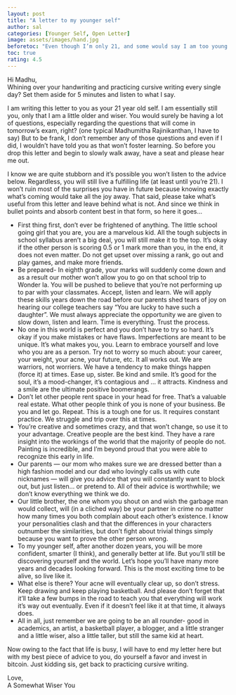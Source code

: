 ```yaml
---
layout: post
title: "A letter to my younger self"
author: sal
categories: [Younger Self, Open Letter]
image: assets/images/hand.jpg
beforetoc: "Even though I’m only 21, and some would say I am too young to be writing a letter to my younger self, I think it’s always good to look back and remember the previous events. That is how we grow, after all, isn’t it? So here it is: what I would say to a much younger me."
toc: true
rating: 4.5
---
```


Hi Madhu, <br/>
Whining over your handwriting and practicing cursive writing every single day? Set them aside for 5 minutes and listen to what I say.

<p>I am writing this letter to you as your 21 year old self. I am essentially still you, only that I am a little older and wiser. You would surely be having a lot of questions, especially regarding the questions that will come in tomorrow’s exam, right? (one typical Madhumitha Rajinikanthan, I have to say) But to be frank, I don’t remember any of those questions and even if I did, I wouldn’t have told you as that won’t foster learning. So before you drop this letter and begin to slowly walk away, have a seat and please hear me out.</p>

<p>I know we are quite stubborn and it’s possible you won’t listen to the advice below. Regardless, you will still live a fulfilling life (at least until you’re 21). I won’t ruin most of the surprises you have in future because knowing exactly what’s coming would take all the joy away. That said, please take what’s useful from this letter and leave behind what is not. And since we think in bullet points and absorb content best in that form, so here it goes…</p>

<p>
<ul>
<li>First thing first, don’t ever be frightened of anything. The little school going girl that you are, you are a marvelous kid. All the tough subjects in school syllabus aren’t a big deal, you will still make it to the top. It’s okay if the other person is scoring 0.5 or 1 mark more than you, in the end, it does not even matter. Do not get upset over missing a rank, go out and play games, and make more friends.</li>

<li>
Be prepared- In eighth grade, your marks will suddenly come down and as a result our mother won’t allow you to go on that school trip to Wonder la. You will be pushed to believe that you’re not performing up to par with your classmates. Accept, listen and learn. We will apply these skills years down the road before our parents shed tears of joy on hearing our college teachers say “You are lucky to have such a daughter”. We must always appreciate the opportunity we are given to slow down, listen and learn. Time is everything. Trust the process.</li>

<li>
No one in this world is perfect and you don’t have to try so hard. It’s okay if you make mistakes or have flaws. Imperfections are meant to be unique. It’s what makes you, you. Learn to embrace yourself and love who you are as a person. Try not to worry so much about: your career, your weight, your acne, your future, etc. It all works out. We are warriors, not worriers. We have a tendency to make things happen (force it) at times. Ease up, sister. Be kind and smile. It’s good for the soul, it’s a mood-changer, it’s contagious and … it attracts. Kindness and a smile are the ultimate positive boomerangs.
</li>

<li>
Don’t let other people rent space in your head for free. That’s a valuable real estate. What other people think of you is none of your business. Be you and let go. Repeat. This is a tough one for us. It requires constant practice. We struggle and trip over this at times.
</li>

<li>
You’re creative and sometimes crazy, and that won’t change, so use it to your advantage. Creative people are the best kind. They have a rare insight into the workings of the world that the majority of people do not. Painting is incredible, and I’m beyond proud that you were able to recognize this early in life.
</li>

<li>
Our parents — our mom who makes sure we are dressed better than a high fashion model and our dad who lovingly calls us with cute nicknames — will give you advice that you will constantly want to block out, but just listen… or pretend to. All of their advice is worthwhile; we don’t know everything we think we do.
</li>

<li>
Our little brother, the one whom you shout on and wish the garbage man would collect, will (in a cliched way) be your partner in crime no matter how many times you both complain about each other’s existence. I know your personalities clash and that the differences in your characters outnumber the similarities, but don’t fight about trivial things simply because you want to prove the other person wrong.
</li>

<li>
To my younger self, after another dozen years, you will be more confident, smarter (I think), and generally better at life. But you’ll still be discovering yourself and the world. Let’s hope you’ll have many more years and decades looking forward. This is the most exciting time to be alive, so live like it.
</li>

<li>
What else is there? Your acne will eventually clear up, so don’t stress. Keep drawing and keep playing basketball. And please don’t forget that it’ll take a few bumps in the road to teach you that everything will work it’s way out eventually. Even if it doesn’t feel like it at that time, it always does.
</li>

<li>
All in all, just remember we are going to be an all rounder- good in academics, an artist, a basketball player, a blogger, and a little stranger and a little wiser, also a little taller, but still the same kid at heart.
</li>
</ul>
</p>

<p>
Now owing to the fact that life is busy, I will have to end my letter here but with my best piece of advice to you, do yourself a favor and invest in bitcoin. Just kidding sis, get back to practicing cursive writing.
</p>

Love,<br/>
A Somewhat Wiser You
